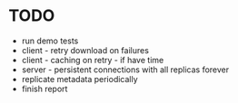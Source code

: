 # TODO
- run demo tests
- client - retry download on failures
- client - caching on retry - if have time
- server - persistent connections with all replicas forever
- replicate metadata periodically
- finish report
